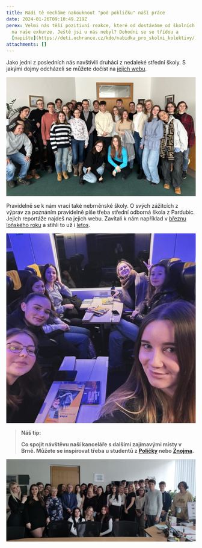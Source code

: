 ```yaml
---
title: Rádi tě necháme nakouknout "pod pokličku" naší práce
date: 2024-01-26T09:10:49.219Z
perex: Velmi nás těší pozitivní reakce, které od dostáváme od školních kolektivů
  na naše exkurze. Ještě jsi u nás nebyl? Dohodni se se třídou a
  [napište](https://deti.ochrance.cz/kdo/nabidka_pro_skolni_kolektivy/).
attachments: []
---
```

Jako jedni z posledních nás navštívili druháci z nedaleké střední školy. S jakými dojmy odcházeli se můžete dočíst na [jejich webu](https://www.jaroska.cz/node/1995). 

![Na fotografii stojí skupina cca 25 studentů společně s jejich vyučující a zástupcem ombudsmana Vítem Alexandrem Schormem. Fotografie byla pořízena v kanceláři pana zástupce.](kvop2024.jpg)

Pravidelně se k nám vrací také nebrněnské školy. O svých zážitcích z výprav za poznáním pravidelně píše třeba střední odborná škola z Pardubic. Jejich reportáže najdeš na jejich webu. Zavítali k nám například v [březnu loňského roku](https://labskaskola.cz/navsteva-kancelare-verejneho-ochrance-prav/) a stihli to už i [letos](https://labskaskola.cz/odborna-exkurze-do-kancelare-verejneho-ochrance-prav/). 

![Skupina 7 usmívajících se studentek jedoucí ve vlaku do Brna. ](ombudsman-1-1-scaled.jpg)

> **Náš tip:**
>
> **Co spojit návštěvu naší kanceláře s dalšími zajímavými místy v Brně. Můžete se inspirovat třeba u studentů z [Poličky](https://www.gympolicka.cz/aktuality/profesni-zsv-si-rozsirilo-obzory-na-exkurzi-v-brne/) nebo [Znojma](https://www.gpoa.cz/pro-studenty-a-rodice/ostatni-clanky-aktualniho-skolniho-roku/2306-exkurze-brno).** 

![Skupina cca 30 studentů spolu s ombudsmanem Stanislavem Křečkem v jeho kanceláři. ](ombudsman-2-scaled.jpg)